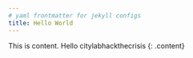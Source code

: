 ```yaml
---
# yaml frontmatter for jekyll configs
title: Hello World
---
```


This is content. Hello citylabhackthecrisis
{: .content}
